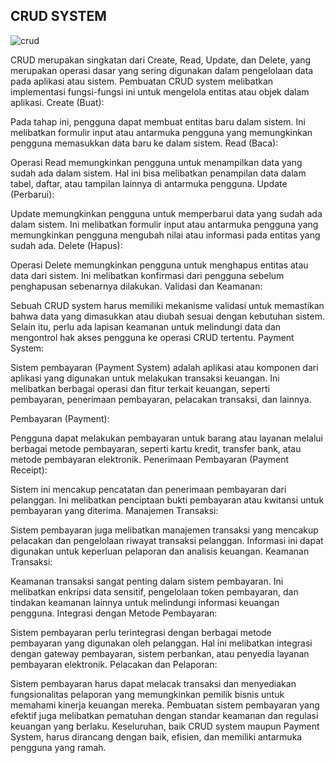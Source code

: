 ## CRUD SYSTEM

![crud](https://github.com/dewo1357/SystemAPP/assets/130409621/beddc496-b92e-4a01-b25f-34492bd8da6b)

CRUD merupakan singkatan dari Create, Read, Update, dan Delete, yang merupakan operasi dasar yang sering digunakan dalam pengelolaan data pada aplikasi atau sistem. Pembuatan CRUD system melibatkan implementasi fungsi-fungsi ini untuk mengelola entitas atau objek dalam aplikasi.
Create (Buat):

Pada tahap ini, pengguna dapat membuat entitas baru dalam sistem. Ini melibatkan formulir input atau antarmuka pengguna yang memungkinkan pengguna memasukkan data baru ke dalam sistem.
Read (Baca):

Operasi Read memungkinkan pengguna untuk menampilkan data yang sudah ada dalam sistem. Hal ini bisa melibatkan penampilan data dalam tabel, daftar, atau tampilan lainnya di antarmuka pengguna.
Update (Perbarui):

Update memungkinkan pengguna untuk memperbarui data yang sudah ada dalam sistem. Ini melibatkan formulir input atau antarmuka pengguna yang memungkinkan pengguna mengubah nilai atau informasi pada entitas yang sudah ada.
Delete (Hapus):

Operasi Delete memungkinkan pengguna untuk menghapus entitas atau data dari sistem. Ini melibatkan konfirmasi dari pengguna sebelum penghapusan sebenarnya dilakukan.
Validasi dan Keamanan:

Sebuah CRUD system harus memiliki mekanisme validasi untuk memastikan bahwa data yang dimasukkan atau diubah sesuai dengan kebutuhan sistem. Selain itu, perlu ada lapisan keamanan untuk melindungi data dan mengontrol hak akses pengguna ke operasi CRUD tertentu.
Payment System:

Sistem pembayaran (Payment System) adalah aplikasi atau komponen dari aplikasi yang digunakan untuk melakukan transaksi keuangan. Ini melibatkan berbagai operasi dan fitur terkait keuangan, seperti pembayaran, penerimaan pembayaran, pelacakan transaksi, dan lainnya.

Pembayaran (Payment):

Pengguna dapat melakukan pembayaran untuk barang atau layanan melalui berbagai metode pembayaran, seperti kartu kredit, transfer bank, atau metode pembayaran elektronik.
Penerimaan Pembayaran (Payment Receipt):

Sistem ini mencakup pencatatan dan penerimaan pembayaran dari pelanggan. Ini melibatkan penciptaan bukti pembayaran atau kwitansi untuk pembayaran yang diterima.
Manajemen Transaksi:

Sistem pembayaran juga melibatkan manajemen transaksi yang mencakup pelacakan dan pengelolaan riwayat transaksi pelanggan. Informasi ini dapat digunakan untuk keperluan pelaporan dan analisis keuangan.
Keamanan Transaksi:

Keamanan transaksi sangat penting dalam sistem pembayaran. Ini melibatkan enkripsi data sensitif, pengelolaan token pembayaran, dan tindakan keamanan lainnya untuk melindungi informasi keuangan pengguna.
Integrasi dengan Metode Pembayaran:

Sistem pembayaran perlu terintegrasi dengan berbagai metode pembayaran yang digunakan oleh pelanggan. Hal ini melibatkan integrasi dengan gateway pembayaran, sistem perbankan, atau penyedia layanan pembayaran elektronik.
Pelacakan dan Pelaporan:

Sistem pembayaran harus dapat melacak transaksi dan menyediakan fungsionalitas pelaporan yang memungkinkan pemilik bisnis untuk memahami kinerja keuangan mereka.
Pembuatan sistem pembayaran yang efektif juga melibatkan pematuhan dengan standar keamanan dan regulasi keuangan yang berlaku. Keseluruhan, baik CRUD system maupun Payment System, harus dirancang dengan baik, efisien, dan memiliki antarmuka pengguna yang ramah.
